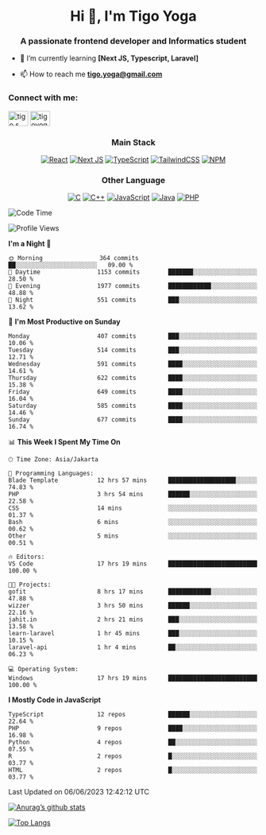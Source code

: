 
<h1 align="center">Hi 👋, I'm Tigo Yoga</h1>
<h3 align="center">A passionate frontend developer and Informatics student</h3>

- 🌱 I’m currently learning **[Next JS, Typescript, Laravel]**

- 📫 How to reach me **tigo.yoga@gmail.com**

<h3 align="left">Connect with me:</h3>
<p align="left">
<a href="https://linkedin.com/in/tigo s yoga" target="blank"><img align="center" src="https://raw.githubusercontent.com/rahuldkjain/github-profile-readme-generator/master/src/images/icons/Social/linked-in-alt.svg" alt="tigo s yoga" height="30" width="40" /></a>
<a href="https://instagram.com/tigoyoga" target="blank"><img align="center" src="https://raw.githubusercontent.com/rahuldkjain/github-profile-readme-generator/master/src/images/icons/Social/instagram.svg" alt="tigoyoga" height="30" width="40" /></a>
</p>



<h3 align="center">Main Stack</h3>
<div align="center">
  
  <a href="">![React](https://img.shields.io/badge/react-%2320232a.svg?style=for-the-badge&logo=react&logoColor=%2361DAFB)</a>
  <a href="">![Next JS](https://img.shields.io/badge/Next-black?style=for-the-badge&logo=next.js&logoColor=white)</a>
   <a href="">![TypeScript](https://img.shields.io/badge/typescript-%23007ACC.svg?style=for-the-badge&logo=typescript&logoColor=white)</a>
  <a href="">![TailwindCSS](https://img.shields.io/badge/tailwindcss-%2338B2AC.svg?style=for-the-badge&logo=tailwind-css&logoColor=white)</a>
  <a href="">![NPM](https://img.shields.io/badge/NPM-%23000000.svg?style=for-the-badge&logo=npm&logoColor=white)</a>
</div>
<h3 align="center">Other Language</h3>
<div align="center">
  
  <a href="">![C](https://img.shields.io/badge/c-%2300599C.svg?style=for-the-badge&logo=c&logoColor=white)</a>
  <a href="">![C++](https://img.shields.io/badge/c++-%2300599C.svg?style=for-the-badge&logo=c%2B%2B&logoColor=white)</a>
  <a href="">![JavaScript](https://img.shields.io/badge/javascript-%23323330.svg?style=for-the-badge&logo=javascript&logoColor=%23F7DF1E)</a>
  <a href="">![Java](https://img.shields.io/badge/java-%23ED8B00.svg?style=for-the-badge&logo=java&logoColor=white)</a>
  <a href="">![PHP](https://img.shields.io/badge/php-%23777BB4.svg?style=for-the-badge&logo=php&logoColor=white)</a>
</div>

<!--START_SECTION:waka-->
![Code Time](http://img.shields.io/badge/Code%20Time-376%20hrs%2058%20mins-blue)

![Profile Views](http://img.shields.io/badge/Profile%20Views-54-blue)

**I'm a Night 🦉** 

```text
🌞 Morning                364 commits         ██░░░░░░░░░░░░░░░░░░░░░░░   09.00 % 
🌆 Daytime                1153 commits        ███████░░░░░░░░░░░░░░░░░░   28.50 % 
🌃 Evening                1977 commits        ████████████░░░░░░░░░░░░░   48.88 % 
🌙 Night                  551 commits         ███░░░░░░░░░░░░░░░░░░░░░░   13.62 % 
```
📅 **I'm Most Productive on Sunday** 

```text
Monday                   407 commits         ███░░░░░░░░░░░░░░░░░░░░░░   10.06 % 
Tuesday                  514 commits         ███░░░░░░░░░░░░░░░░░░░░░░   12.71 % 
Wednesday                591 commits         ████░░░░░░░░░░░░░░░░░░░░░   14.61 % 
Thursday                 622 commits         ████░░░░░░░░░░░░░░░░░░░░░   15.38 % 
Friday                   649 commits         ████░░░░░░░░░░░░░░░░░░░░░   16.04 % 
Saturday                 585 commits         ████░░░░░░░░░░░░░░░░░░░░░   14.46 % 
Sunday                   677 commits         ████░░░░░░░░░░░░░░░░░░░░░   16.74 % 
```


📊 **This Week I Spent My Time On** 

```text
🕑︎ Time Zone: Asia/Jakarta

💬 Programming Languages: 
Blade Template           12 hrs 57 mins      ███████████████████░░░░░░   74.83 % 
PHP                      3 hrs 54 mins       ██████░░░░░░░░░░░░░░░░░░░   22.58 % 
CSS                      14 mins             ░░░░░░░░░░░░░░░░░░░░░░░░░   01.37 % 
Bash                     6 mins              ░░░░░░░░░░░░░░░░░░░░░░░░░   00.62 % 
Other                    5 mins              ░░░░░░░░░░░░░░░░░░░░░░░░░   00.51 % 

🔥 Editors: 
VS Code                  17 hrs 19 mins      █████████████████████████   100.00 % 

🐱‍💻 Projects: 
gofit                    8 hrs 17 mins       ████████████░░░░░░░░░░░░░   47.88 % 
wizzer                   3 hrs 50 mins       ██████░░░░░░░░░░░░░░░░░░░   22.16 % 
jahit.in                 2 hrs 21 mins       ███░░░░░░░░░░░░░░░░░░░░░░   13.58 % 
learn-laravel            1 hr 45 mins        ███░░░░░░░░░░░░░░░░░░░░░░   10.15 % 
laravel-api              1 hr 4 mins         ██░░░░░░░░░░░░░░░░░░░░░░░   06.23 % 

💻 Operating System: 
Windows                  17 hrs 19 mins      █████████████████████████   100.00 % 
```

**I Mostly Code in JavaScript** 

```text
TypeScript               12 repos            ██████░░░░░░░░░░░░░░░░░░░   22.64 % 
PHP                      9 repos             ████░░░░░░░░░░░░░░░░░░░░░   16.98 % 
Python                   4 repos             ██░░░░░░░░░░░░░░░░░░░░░░░   07.55 % 
R                        2 repos             █░░░░░░░░░░░░░░░░░░░░░░░░   03.77 % 
HTML                     2 repos             █░░░░░░░░░░░░░░░░░░░░░░░░   03.77 % 
```




 Last Updated on 06/06/2023 12:42:12 UTC
<!--END_SECTION:waka-->

[![Anurag’s github stats](https://github-readme-stats.vercel.app/api?username=tigoyoga)](https://github.com/tigoyoga)

[![Top Langs](https://github-readme-stats.vercel.app/api/top-langs/?username=tigoyoga&layout=compact)](https://github.com/tigoyoga)

